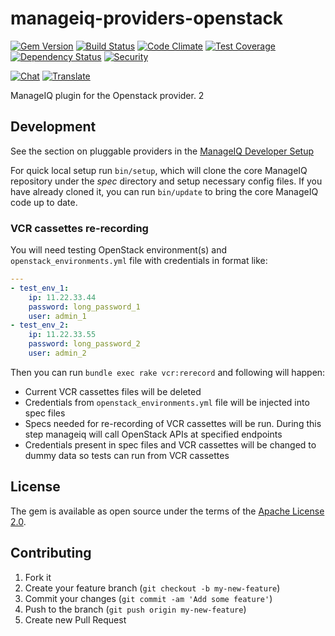 # manageiq-providers-openstack

[![Gem Version](https://badge.fury.io/rb/manageiq-providers-openstack.svg)](http://badge.fury.io/rb/manageiq-providers-openstack)
[![Build Status](https://travis-ci.org/ManageIQ/manageiq-providers-openstack.svg?branch=master)](https://travis-ci.org/ManageIQ/manageiq-providers-openstack)
[![Code Climate](https://codeclimate.com/github/ManageIQ/manageiq-providers-openstack.svg)](https://codeclimate.com/github/ManageIQ/manageiq-providers-openstack)
[![Test Coverage](https://codeclimate.com/github/ManageIQ/manageiq-providers-openstack/badges/coverage.svg)](https://codeclimate.com/github/ManageIQ/manageiq-providers-openstack/coverage)
[![Dependency Status](https://gemnasium.com/ManageIQ/manageiq-providers-openstack.svg)](https://gemnasium.com/ManageIQ/manageiq-providers-openstack)
[![Security](https://hakiri.io/github/ManageIQ/manageiq-providers-openstack/master.svg)](https://hakiri.io/github/ManageIQ/manageiq-providers-openstack/master)

[![Chat](https://badges.gitter.im/Join%20Chat.svg)](https://gitter.im/ManageIQ/manageiq-providers-openstack?utm_source=badge&utm_medium=badge&utm_campaign=pr-badge&utm_content=badge)
[![Translate](https://img.shields.io/badge/translate-zanata-blue.svg)](https://translate.zanata.org/zanata/project/view/manageiq-providers-openstack)

ManageIQ plugin for the Openstack provider.
2
## Development

See the section on pluggable providers in the [ManageIQ Developer Setup](http://manageiq.org/docs/guides/developer_setup)

For quick local setup run `bin/setup`, which will clone the core ManageIQ repository under the *spec* directory and setup necessary config files. If you have already cloned it, you can run `bin/update` to bring the core ManageIQ code up to date.

### VCR cassettes re-recording

You will need testing OpenStack environment(s) and `openstack_environments.yml` file with credentials in format like:
```yml
---
- test_env_1:
    ip: 11.22.33.44
    password: long_password_1
    user: admin_1
- test_env_2:
    ip: 11.22.33.55
    password: long_password_2
    user: admin_2
```

Then you can run `bundle exec rake vcr:rerecord` and following will happen:
* Current VCR cassettes files will be deleted
* Credentials from `openstack_environments.yml` file will be injected into spec files
* Specs needed for re-recording of VCR cassettes will be run. During this step manageiq will call OpenStack APIs at specified endpoints
* Credentials present in spec files and VCR cassettes will be changed to dummy data so tests can run from VCR cassettes

## License

The gem is available as open source under the terms of the [Apache License 2.0](http://www.apache.org/licenses/LICENSE-2.0).

## Contributing

1. Fork it
2. Create your feature branch (`git checkout -b my-new-feature`)
3. Commit your changes (`git commit -am 'Add some feature'`)
4. Push to the branch (`git push origin my-new-feature`)
5. Create new Pull Request
